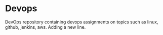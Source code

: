 # Devops
DevOps repository containing devops assignments on topics such as linux, github, jenkins, aws.
Adding a new line.



